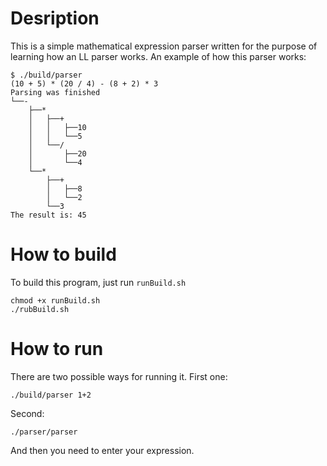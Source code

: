 # Desription
This is a simple mathematical expression parser written for the purpose of learning how an LL parser works. An example of how this parser works:
```
$ ./build/parser 
(10 + 5) * (20 / 4) - (8 + 2) * 3
Parsing was finished
└──-
    ├──*
    │   ├──+
    │   │   ├──10
    │   │   └──5
    │   └──/
    │       ├──20
    │       └──4
    └──*
        ├──+
        │   ├──8
        │   └──2
        └──3
The result is: 45
```

# How to build
To build this program, just run `runBuild.sh`
```
chmod +x runBuild.sh
./rubBuild.sh
```

# How to run
There are two possible ways for running it. First one:
```
./build/parser 1+2
```
Second:
```
./parser/parser
```
And then you need to enter your expression.
